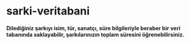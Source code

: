 # sarki-veritabani

#### Dilediğiniz şarkıyı isim, tür, sanatçı, süre bilgileriyle beraber bir veri tabanında saklayabilir, şarkılarınızın toplam süresini öğrenebilirsiniz.
